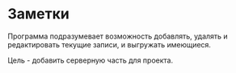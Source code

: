 # Заметки

Программа подразумевает возможность добавлять, удалять и редактировать текущие записи, и выгружать имеющиеся.

Цель - добавить серверную часть для проекта.
